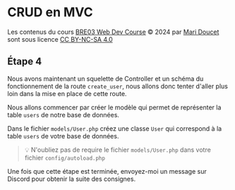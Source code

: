 # CRUD en MVC

Les contenus du cours [BRE03 Web Dev Course](https://kornog-dev.github.io/BRE03/) © 2024 par [Mari Doucet](https://github.com/kornog-dev) sont sous licence [CC BY-NC-SA 4.0](https://creativecommons.org/licenses/by-nc-sa/4.0/?ref=chooser-v1)

## Étape 4

Nous avons maintenant un squelette de Controller et un schéma du fonctionnement de la route `create_user`, nous allons donc tenter d'aller plus loin dans la mise en place de cette route.

Nous allons commencer par créer le modèle qui permet de représenter la table `users` de notre base de données. 

Dans le fichier `models/User.php` créez une classe `User` qui correspond à la table `users` de votre base de données.

>💡 N'oubliez pas de require le fichier `models/User.php` dans votre fichier `config/autoload.php`

Une fois que cette étape est terminée, envoyez-moi un message sur Discord pour obtenir la suite des consignes.